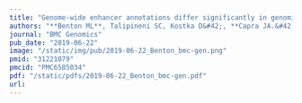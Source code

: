 ```yaml
---
title: "Genome-wide enhancer annotations differ significantly in genomic distribution, evolution, and function"
authors: "**Benton ML**, Talipineni SC, Kostka D&#42;, **Capra JA.&#42;**"
journal: "BMC Genomics"
pub_date: "2019-06-22"
image: "/static/img/pub/2019-06-22_Benton_bmc-gen.png"
pmid: "31221079"
pmcid: "PMC6585034"
pdf: "/static/pdfs/2019-06-22_Benton_bmc-gen.pdf"
url: 
---
```

